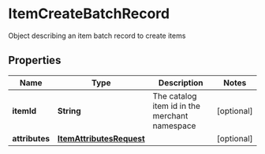 

# ItemCreateBatchRecord

Object describing an item batch record to create items

## Properties

Name | Type | Description | Notes
------------ | ------------- | ------------- | -------------
**itemId** | **String** | The catalog item id in the merchant namespace |  [optional]
**attributes** | [**ItemAttributesRequest**](ItemAttributesRequest.md) |  |  [optional]



